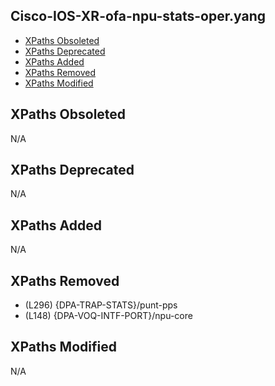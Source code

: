 ## Cisco-IOS-XR-ofa-npu-stats-oper.yang

- [XPaths Obsoleted](#xpaths-obsoleted)
- [XPaths Deprecated](#xpaths-deprecated)
- [XPaths Added](#xpaths-added)
- [XPaths Removed](#xpaths-removed)
- [XPaths Modified](#xpaths-modified)

## XPaths Obsoleted

N/A

## XPaths Deprecated

N/A

## XPaths Added

N/A

## XPaths Removed

- (L296)	{DPA-TRAP-STATS}/punt-pps
- (L148)	{DPA-VOQ-INTF-PORT}/npu-core

## XPaths Modified

N/A

